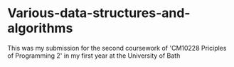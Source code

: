 # Various-data-structures-and-algorithms
This was my submission for the second coursework of 'CM10228 Priciples of Programming 2' in my first year at the University of Bath
